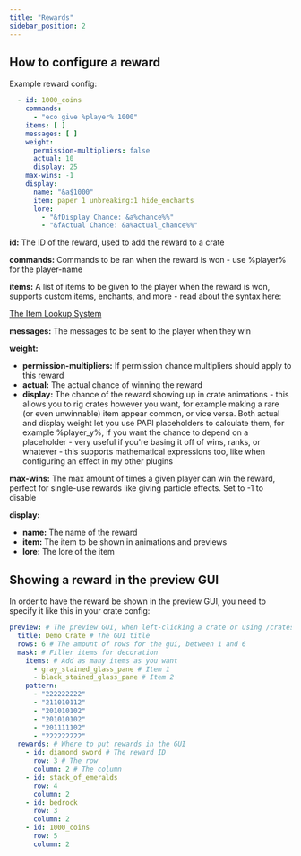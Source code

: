 ```yaml
---
title: "Rewards"
sidebar_position: 2
---
```


## How to configure a reward

Example reward config:

```yaml
  - id: 1000_coins
    commands:
      - "eco give %player% 1000"
    items: [ ]
    messages: [ ]
    weight:
      permission-multipliers: false
      actual: 10
      display: 25
    max-wins: -1
    display:
      name: "&a$1000"
      item: paper 1 unbreaking:1 hide_enchants
      lore:
        - "&fDisplay Chance: &a%chance%%"
        - "&fActual Chance: &a%actual_chance%%"
```

**id:** The ID of the reward, used to add the reward to a crate

**commands:** Commands to be ran when the reward is won - use %player% for the player-name

**items:** A list of items to be given to the player when the reward is won, supports custom items, enchants, and more - read about the syntax here:

[The Item Lookup System](https://plugins.auxilor.io/all-plugins/the-item-lookup-system)

**messages:** The messages to be sent to the player when they win

**weight:**

* **permission-multipliers:** If permission chance multipliers should apply to this reward
* **actual:** The actual chance of winning the reward
* **display:** The chance of the reward showing up in crate animations - this allows you to rig crates however you want, for example making a rare (or even unwinnable) item appear common, or vice versa. Both actual and display weight let you use PAPI placeholders to calculate them, for example %player_y%, if you want the chance to depend on a placeholder - very useful if you're basing it off of wins, ranks, or whatever - this supports mathematical expressions too, like when configuring an effect in my other plugins

**max-wins:** The max amount of times a given player can win the reward, perfect for single-use rewards like giving particle effects. Set to -1 to disable

**display:**
* **name:** The name of the reward
* **item:** The item to be shown in animations and previews
* **lore:** The lore of the item

## Showing a reward in the preview GUI

In order to have the reward be shown in the preview GUI, you need to specify it like this in your crate config:

```yaml
preview: # The preview GUI, when left-clicking a crate or using /crates preview
  title: Demo Crate # The GUI title
  rows: 6 # The amount of rows for the gui, between 1 and 6
  mask: # Filler items for decoration
    items: # Add as many items as you want
      - gray_stained_glass_pane # Item 1
      - black_stained_glass_pane # Item 2
    pattern:
      - "222222222"
      - "211010112"
      - "201010102"
      - "201010102"
      - "201111102"
      - "222222222"
  rewards: # Where to put rewards in the GUI
    - id: diamond_sword # The reward ID
      row: 3 # The row
      column: 2 # The column
    - id: stack_of_emeralds
      row: 4
      column: 2
    - id: bedrock
      row: 3
      column: 2
    - id: 1000_coins
      row: 5
      column: 2
```